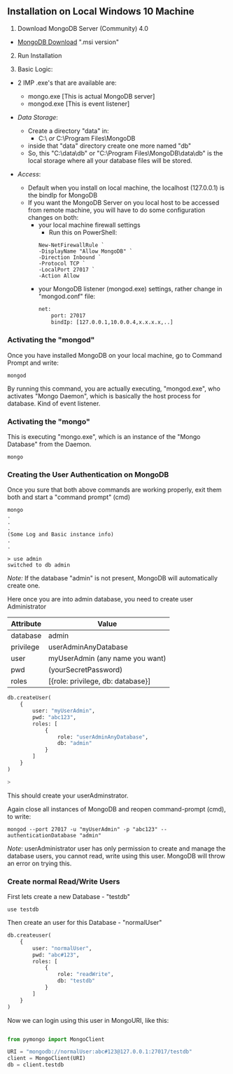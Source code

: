 ## Installation on Local Windows 10 Machine

1. Download MongoDB Server (Community) 4.0

- [MongoDB Download](https://www.mongodb.com/download-center/community) ".msi version"

2. Run Installation

3. Basic Logic:

-   2 IMP .exe's that are available are:
    - mongo.exe [This is actual MongoDB server]
    - mongod.exe [This is event listener]

-   _Data Storage_:
    - Create a directory "data" in:
        -  C:\ *or* C:\Program Files\MongoDB
    - inside that "data" directory create one more named "db"
    - So, this "C:\data\db" or "C:\Program Files\MongoDB\data\db" is the local storage where all your database files will be stored.

- _Access_:
    - Default when you install on local machine, the localhost (127.0.0.1) is the bindIp for MongoDB
    - If you want the MongoDB Server on you local host to be accessed from remote machine, you will have to do some configuration changes on both:
        - your local machine firewall settings
            - Run this on PowerShell:
            ```shell
            New-NetFirewallRule `
            -DisplayName "Allow MongoDB" `
            -Direction Inbound `
            -Protocol TCP `
            -LocalPort 27017 `
            -Action Allow
            ```
        - your MongoDB listener (mongod.exe) settings, rather change in "mongod.conf" file:
            ```cmd
            net:
                port: 27017
                bindIp: [127.0.0.1,10.0.0.4,x.x.x.x,..]
            ```

### Activating the "mongod"

Once you have installed MongoDB on your local machine, go to Command Prompt and write:
```shell
mongod
```
By running this command, you are actually executing, "mongod.exe", who activates "Mongo Daemon", which is basically the host process for database. Kind of event listener.

### Activating the "mongo"

This is executing "mongo.exe", which is an instance of the "Mongo Database" from the Daemon.
```shell
mongo
```

### Creating the User Authentication on MongoDB

Once you sure that both above commands are working properly, exit them both and start a "command prompt" (cmd)

```shell
mongo
.
.
.
(Some Log and Basic instance info)
.
.

> use admin
switched to db admin

```
_Note:_ If the database "admin" is not present, MongoDB will automatically create one.

Here once you are into admin database, you need to create user Administrator

| Attribute | Value |
| --- | --- |
| database | admin |
| privilege | userAdminAnyDatabase |
| user | myUserAdmin (any name you want) |
| pwd | (yourSecretPassword) |  
| roles | [{role: privilege, db: database}]


```python
db.createUser(
    {
        user: "myUserAdmin",
        pwd: "abc123",
        roles: [
            {
                role: "userAdminAnyDatabase",
                db: "admin"
            }
        ]
    }
)

> 
```
This should create your userAdminstrator.

Again close all instances of MongoDB and reopen command-prompt (cmd), to write:

```shell
mongod --port 27017 -u "myUserAdmin" -p "abc123" --authenticationDatabase "admin"
```

_Note_: userAdministrator user has only permission to create and manage the database users, you cannot read, write using this user. MongoDB will throw an error on trying this.


### Create normal Read/Write Users

First lets create a new Database - "testdb"

```shell
use testdb
```

Then create an user for this Database - "normalUser"

```python
db.createuser(
    {
        user: "normalUser",
        pwd: "abc#123",
        roles: [
            {
                role: "readWrite",
                db: "testdb"
            }
        ]
    }
)
```

Now we can login using this user in MongoURI, like this:

```python

from pymongo import MongoClient

URI = "mongodb://normalUser:abc#123@127.0.0.1:27017/testdb"
client = MongoClient(URI)
db = client.testdb
```